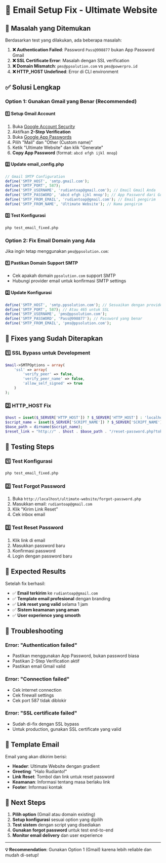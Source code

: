 # 🔧 Email Setup Fix - Ultimate Website

## 🚨 Masalah yang Ditemukan

Berdasarkan test yang dilakukan, ada beberapa masalah:

1. **❌ Authentication Failed**: Password `Pass@998877` bukan App Password Gmail
2. **❌ SSL Certificate Error**: Masalah dengan SSL verification
3. **❌ Domain Mismatch**: `pms@ppsolution.com` vs `pms@powerpro.id`
4. **❌ HTTP_HOST Undefined**: Error di CLI environment

## ✅ Solusi Lengkap

### **Option 1: Gunakan Gmail yang Benar (Recommended)**

#### **1️⃣ Setup Gmail Account**
1. Buka [Google Account Security](https://myaccount.google.com/security)
2. Aktifkan **2-Step Verification**
3. Buka [Google App Passwords](https://myaccount.google.com/apppasswords)
4. Pilih "Mail" dan "Other (Custom name)"
5. Ketik "Ultimate Website" dan klik "Generate"
6. **Copy App Password** (format: `abcd efgh ijkl mnop`)

#### **2️⃣ Update email_config.php**
```php
// Gmail SMTP Configuration
define('SMTP_HOST', 'smtp.gmail.com');
define('SMTP_PORT', 587);
define('SMTP_USERNAME', 'rudiantoap@gmail.com'); // Email Gmail Anda
define('SMTP_PASSWORD', 'abcd efgh ijkl mnop'); // App Password dari Google
define('SMTP_FROM_EMAIL', 'rudiantoap@gmail.com'); // Email pengirim
define('SMTP_FROM_NAME', 'Ultimate Website'); // Nama pengirim
```

#### **3️⃣ Test Konfigurasi**
```bash
php test_email_fixed.php
```

### **Option 2: Fix Email Domain yang Ada**

Jika ingin tetap menggunakan `pms@ppsolution.com`:

#### **1️⃣ Pastikan Domain Support SMTP**
- Cek apakah domain `ppsolution.com` support SMTP
- Hubungi provider email untuk konfirmasi SMTP settings

#### **2️⃣ Update Konfigurasi**
```php
define('SMTP_HOST', 'smtp.ppsolution.com'); // Sesuaikan dengan provider
define('SMTP_PORT', 587); // Atau 465 untuk SSL
define('SMTP_USERNAME', 'pms@ppsolution.com');
define('SMTP_PASSWORD', 'Pass@998877'); // Password yang benar
define('SMTP_FROM_EMAIL', 'pms@ppsolution.com');
```

## 🔧 Fixes yang Sudah Diterapkan

### **1️⃣ SSL Bypass untuk Development**
```php
$mail->SMTPOptions = array(
    'ssl' => array(
        'verify_peer' => false,
        'verify_peer_name' => false,
        'allow_self_signed' => true
    )
);
```

### **2️⃣ HTTP_HOST Fix**
```php
$host = isset($_SERVER['HTTP_HOST']) ? $_SERVER['HTTP_HOST'] : 'localhost';
$script_name = isset($_SERVER['SCRIPT_NAME']) ? $_SERVER['SCRIPT_NAME'] : 'ultimate-website';
$base_path = dirname($script_name);
$reset_link = "http://" . $host . $base_path . "/reset-password.php?token=" . $reset_token;
```

## 🧪 Testing Steps

### **1️⃣ Test Konfigurasi**
```bash
php test_email_fixed.php
```

### **2️⃣ Test Forgot Password**
1. Buka `http://localhost/ultimate-website/forgot-password.php`
2. Masukkan email: `rudiantoap@gmail.com`
3. Klik "Kirim Link Reset"
4. Cek inbox email

### **3️⃣ Test Reset Password**
1. Klik link di email
2. Masukkan password baru
3. Konfirmasi password
4. Login dengan password baru

## 🎯 Expected Results

Setelah fix berhasil:
- ✅ **Email terkirim** ke `rudiantoap@gmail.com`
- ✅ **Template email profesional** dengan branding
- ✅ **Link reset yang valid** selama 1 jam
- ✅ **Sistem keamanan yang aman**
- ✅ **User experience yang smooth**

## 🚨 Troubleshooting

### **Error: "Authentication failed"**
- Pastikan menggunakan App Password, bukan password biasa
- Pastikan 2-Step Verification aktif
- Pastikan email Gmail valid

### **Error: "Connection failed"**
- Cek internet connection
- Cek firewall settings
- Cek port 587 tidak diblokir

### **Error: "SSL certificate failed"**
- Sudah di-fix dengan SSL bypass
- Untuk production, gunakan SSL certificate yang valid

## 📧 Template Email

Email yang akan dikirim berisi:
- **Header**: Ultimate Website dengan gradient
- **Greeting**: "Halo Rudianto!"
- **Link Reset**: Tombol dan link untuk reset password
- **Keamanan**: Informasi tentang masa berlaku link
- **Footer**: Informasi kontak

## 🎉 Next Steps

1. **Pilih option** (Gmail atau domain existing)
2. **Setup konfigurasi** sesuai option yang dipilih
3. **Test sistem** dengan script yang disediakan
4. **Gunakan forgot password** untuk test end-to-end
5. **Monitor email delivery** dan user experience

---

**💡 Recommendation**: Gunakan Option 1 (Gmail) karena lebih reliable dan mudah di-setup! 